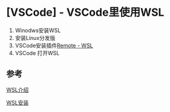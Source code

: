 # [VSCode] - VSCode里使用WSL

1. Winodws安装WSL
2. 安装Linux分发版
3. VSCode安装插件[Remote - WSL](https://marketplace.visualstudio.com/items?itemName=ms-vscode-remote.remote-wsl)
4. VSCode 打开WSL

## 参考

[WSL介绍](https://docs.microsoft.com/zh-cn/windows/wsl/about)

[WSL安装](https://docs.microsoft.com/zh-cn/windows/wsl/install-win10)
